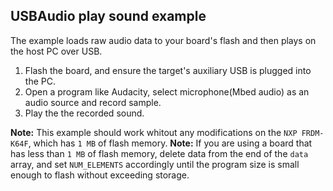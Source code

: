 ## USBAudio play sound example

The example loads raw audio data to your board's flash and then plays on the host PC over USB.

1. Flash the board, and ensure the target's auxiliary USB is plugged into the PC.
2. Open a program like Audacity, select microphone(Mbed audio) as an audio source and record sample.
3. Play the the recorded sound.

**Note:** This example should work whitout any modifications on the `NXP FRDM-K64F`, which has `1 MB` of flash memory.
**Note:** If you are using a board that has less than `1 MB` of flash memory, delete data from the end of the `data` array, and set `NUM_ELEMENTS` accordingly until the program size is small enough to flash without exceeding storage.
